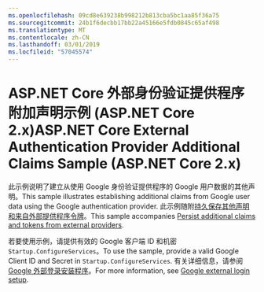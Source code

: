```yaml
---
ms.openlocfilehash: 09cd8e639238b998212b813cba5bc1aa85f36a75
ms.sourcegitcommit: 24b1f6decbb17bb22a45166e5fdb0845c65af498
ms.translationtype: MT
ms.contentlocale: zh-CN
ms.lasthandoff: 03/01/2019
ms.locfileid: "57045574"
---
```

# <a name="aspnet-core-external-authentication-provider-additional-claims-sample-aspnet-core-2x"></a><span data-ttu-id="2d425-101">ASP.NET Core 外部身份验证提供程序附加声明示例 (ASP.NET Core 2.x)</span><span class="sxs-lookup"><span data-stu-id="2d425-101">ASP.NET Core External Authentication Provider Additional Claims Sample (ASP.NET Core 2.x)</span></span>

<span data-ttu-id="2d425-102">此示例说明了建立从使用 Google 身份验证提供程序的 Google 用户数据的其他声明。</span><span class="sxs-lookup"><span data-stu-id="2d425-102">This sample illustrates establishing additional claims from Google user data using the Google authentication provider.</span></span> <span data-ttu-id="2d425-103">此示例随附[持久保存其他声明和来自外部提供程序令牌](https://docs.microsoft.com/aspnet/core/security/authentication/social/additional-claims)。</span><span class="sxs-lookup"><span data-stu-id="2d425-103">This sample accompanies [Persist additional claims and tokens from external providers](https://docs.microsoft.com/aspnet/core/security/authentication/social/additional-claims).</span></span>

<span data-ttu-id="2d425-104">若要使用示例，请提供有效的 Google 客户端 ID 和机密`Startup.ConfigureServices`。</span><span class="sxs-lookup"><span data-stu-id="2d425-104">To use the sample, provide a valid Google Client ID and Secret in `Startup.ConfigureServices`.</span></span> <span data-ttu-id="2d425-105">有关详细信息，请参阅[Google 外部登录安装程序](https://docs.microsoft.com/aspnet/core/security/authentication/social/google-logins)。</span><span class="sxs-lookup"><span data-stu-id="2d425-105">For more information, see [Google external login setup](https://docs.microsoft.com/aspnet/core/security/authentication/social/google-logins).</span></span>
